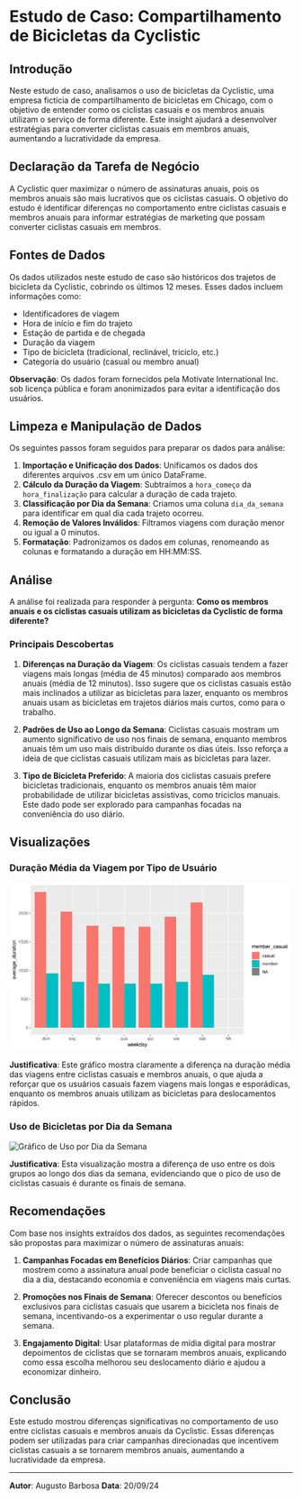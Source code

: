 # Estudo de Caso: Compartilhamento de Bicicletas da Cyclistic

## Introdução

Neste estudo de caso, analisamos o uso de bicicletas da Cyclistic, uma empresa fictícia de compartilhamento de bicicletas em Chicago, com o objetivo de entender como os ciclistas casuais e os membros anuais utilizam o serviço de forma diferente. Este insight ajudará a desenvolver estratégias para converter ciclistas casuais em membros anuais, aumentando a lucratividade da empresa.

## Declaração da Tarefa de Negócio

A Cyclistic quer maximizar o número de assinaturas anuais, pois os membros anuais são mais lucrativos que os ciclistas casuais. O objetivo do estudo é identificar diferenças no comportamento entre ciclistas casuais e membros anuais para informar estratégias de marketing que possam converter ciclistas casuais em membros.

## Fontes de Dados

Os dados utilizados neste estudo de caso são históricos dos trajetos de bicicleta da Cyclistic, cobrindo os últimos 12 meses. Esses dados incluem informações como:

- Identificadores de viagem
- Hora de início e fim do trajeto
- Estação de partida e de chegada
- Duração da viagem
- Tipo de bicicleta (tradicional, reclinável, triciclo, etc.)
- Categoria do usuário (casual ou membro anual)

**Observação**: Os dados foram fornecidos pela Motivate International Inc. sob licença pública e foram anonimizados para evitar a identificação dos usuários.

## Limpeza e Manipulação de Dados

Os seguintes passos foram seguidos para preparar os dados para análise:

1. **Importação e Unificação dos Dados**: Unificamos os dados dos diferentes arquivos .csv em um único DataFrame.
2. **Cálculo da Duração da Viagem**: Subtraímos a `hora_começo` da `hora_finalização` para calcular a duração de cada trajeto.
3. **Classificação por Dia da Semana**: Criamos uma coluna `dia_da_semana` para identificar em qual dia cada trajeto ocorreu.
4. **Remoção de Valores Inválidos**: Filtramos viagens com duração menor ou igual a 0 minutos.
5. **Formatação**: Padronizamos os dados em colunas, renomeando as colunas e formatando a duração em HH:MM:SS.

## Análise

A análise foi realizada para responder à pergunta: **Como os membros anuais e os ciclistas casuais utilizam as bicicletas da Cyclistic de forma diferente?**

### Principais Descobertas

1. **Diferenças na Duração da Viagem**: Os ciclistas casuais tendem a fazer viagens mais longas (média de 45 minutos) comparado aos membros anuais (média de 12 minutos). Isso sugere que os ciclistas casuais estão mais inclinados a utilizar as bicicletas para lazer, enquanto os membros anuais usam as bicicletas em trajetos diários mais curtos, como para o trabalho.
   
2. **Padrões de Uso ao Longo da Semana**: Ciclistas casuais mostram um aumento significativo de uso nos finais de semana, enquanto membros anuais têm um uso mais distribuído durante os dias úteis. Isso reforça a ideia de que ciclistas casuais utilizam mais as bicicletas para lazer.
   
3. **Tipo de Bicicleta Preferido**: A maioria dos ciclistas casuais prefere bicicletas tradicionais, enquanto os membros anuais têm maior probabilidade de utilizar bicicletas assistivas, como triciclos manuais. Este dado pode ser explorado para campanhas focadas na conveniência do uso diário.

## Visualizações

### Duração Média da Viagem por Tipo de Usuário

![Gráfico de Duração da Viagem](https://github.com/augustoomb/An-lise-de-dados.-Estudo-de-Caso-Compartilhamento-de-Bicicletas-da-Cyclistic/blob/main/dura%C3%A7%C3%A3o%20m%C3%A9dia.png?raw=true)

**Justificativa**: Este gráfico mostra claramente a diferença na duração média das viagens entre ciclistas casuais e membros anuais, o que ajuda a reforçar que os usuários casuais fazem viagens mais longas e esporádicas, enquanto os membros anuais utilizam as bicicletas para deslocamentos rápidos.

### Uso de Bicicletas por Dia da Semana

![Gráfico de Uso por Dia da Semana](https://github.com/augustoomb/An-lise-de-dados.-Estudo-de-Caso-Compartilhamento-de-Bicicletas-da-Cyclistic/blob/main/n%C3%BAmero%20de%20viagens%20por%20tipo%20de%20passageiro.png?raw=true)

**Justificativa**: Esta visualização mostra a diferença de uso entre os dois grupos ao longo dos dias da semana, evidenciando que o pico de uso de ciclistas casuais é durante os finais de semana.

## Recomendações

Com base nos insights extraídos dos dados, as seguintes recomendações são propostas para maximizar o número de assinaturas anuais:

1. **Campanhas Focadas em Benefícios Diários**: Criar campanhas que mostrem como a assinatura anual pode beneficiar o ciclista casual no dia a dia, destacando economia e conveniência em viagens mais curtas.
   
2. **Promoções nos Finais de Semana**: Oferecer descontos ou benefícios exclusivos para ciclistas casuais que usarem a bicicleta nos finais de semana, incentivando-os a experimentar o uso regular durante a semana.

3. **Engajamento Digital**: Usar plataformas de mídia digital para mostrar depoimentos de ciclistas que se tornaram membros anuais, explicando como essa escolha melhorou seu deslocamento diário e ajudou a economizar dinheiro.

## Conclusão

Este estudo mostrou diferenças significativas no comportamento de uso entre ciclistas casuais e membros anuais da Cyclistic. Essas diferenças podem ser utilizadas para criar campanhas direcionadas que incentivem ciclistas casuais a se tornarem membros anuais, aumentando a lucratividade da empresa.

---

**Autor**: Augusto Barbosa 
**Data**: 20/09/24  
